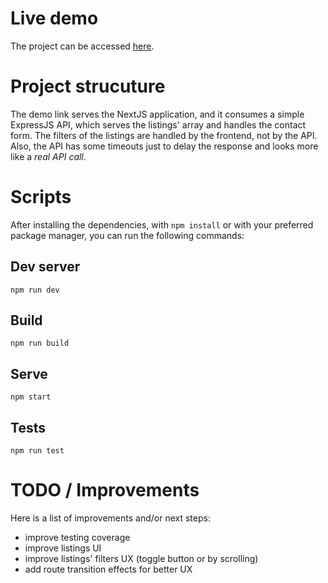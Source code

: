 # Live demo
The project can be accessed [here](http://157.230.144.73/).

# Project strucuture
The demo link serves the NextJS application, and it consumes a simple ExpressJS API, which serves the listings' array and handles the contact form. The filters of the listings are handled by the frontend, not by the API. Also, the API has some timeouts just to delay the response and looks more like a _real API call_.

# Scripts
After installing the dependencies, with `npm install` or with your preferred package manager, you can run the following commands:

## Dev server
`npm run dev`

## Build
`npm run build`

## Serve
`npm start`

## Tests
`npm run test`

# TODO / Improvements

Here is a list of improvements and/or next steps:
- improve testing coverage
- improve listings UI
- improve listings' filters UX (toggle button or by scrolling)
- add route transition effects for better UX
